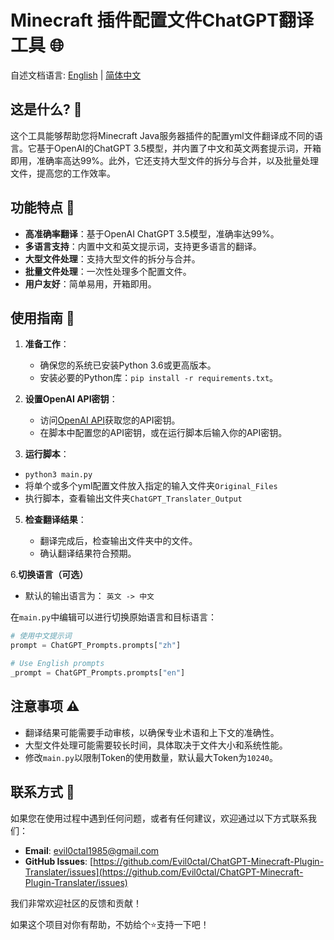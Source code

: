# Minecraft 插件配置文件ChatGPT翻译工具 🌐

自述文档语言: [English](./README-EN.md) | [简体中文](./README.md)

## 这是什么? 🤔

这个工具能够帮助您将Minecraft Java服务器插件的配置yml文件翻译成不同的语言。它基于OpenAI的ChatGPT 3.5模型，并内置了中文和英文两套提示词，开箱即用，准确率高达99%。此外，它还支持大型文件的拆分与合并，以及批量处理文件，提高您的工作效率。

## 功能特点 🚀

- **高准确率翻译**：基于OpenAI ChatGPT 3.5模型，准确率达99%。
- **多语言支持**：内置中文和英文提示词，支持更多语言的翻译。
- **大型文件处理**：支持大型文件的拆分与合并。
- **批量文件处理**：一次性处理多个配置文件。
- **用户友好**：简单易用，开箱即用。

## 使用指南 📖

1. **准备工作**：
   
   - 确保您的系统已安装Python 3.6或更高版本。
   - 安装必要的Python库：`pip install -r requirements.txt`。
2. **设置OpenAI API密钥**：
   
   - 访问[OpenAI API](https://openai.com/api/)获取您的API密钥。
   - 在脚本中配置您的API密钥，或在运行脚本后输入你的API密钥。
3. **运行脚本**：

- `python3 main.py`
- 将单个或多个yml配置文件放入指定的输入文件夹`Original_Files`
- 执行脚本，查看输出文件夹`ChatGPT_Translater_Output`

5. **检查翻译结果**：
   
   - 翻译完成后，检查输出文件夹中的文件。
   - 确认翻译结果符合预期。

6.**切换语言（可选）**

- 默认的输出语言为： `英文 -> 中文`

在`main.py`中编辑可以进行切换原始语言和目标语言：

```python
# 使用中文提示词
prompt = ChatGPT_Prompts.prompts["zh"]

# Use English prompts
_prompt = ChatGPT_Prompts.prompts["en"]
```

## 注意事项 ⚠️

- 翻译结果可能需要手动审核，以确保专业术语和上下文的准确性。
- 大型文件处理可能需要较长时间，具体取决于文件大小和系统性能。
- 修改`main.py`以限制Token的使用数量，默认最大Token为`10240`。

## 联系方式 📧

如果您在使用过程中遇到任何问题，或者有任何建议，欢迎通过以下方式联系我们：

- **Email**: evil0ctal1985@gmail.com
- **GitHub Issues**: [https://github.com/Evil0ctal/ChatGPT-Minecraft-Plugin-Translater/issues](https://github.com/Evil0ctal/ChatGPT-Minecraft-Plugin-Translater/issues)

我们非常欢迎社区的反馈和贡献！

如果这个项目对你有帮助，不妨给个⭐️支持一下吧！
